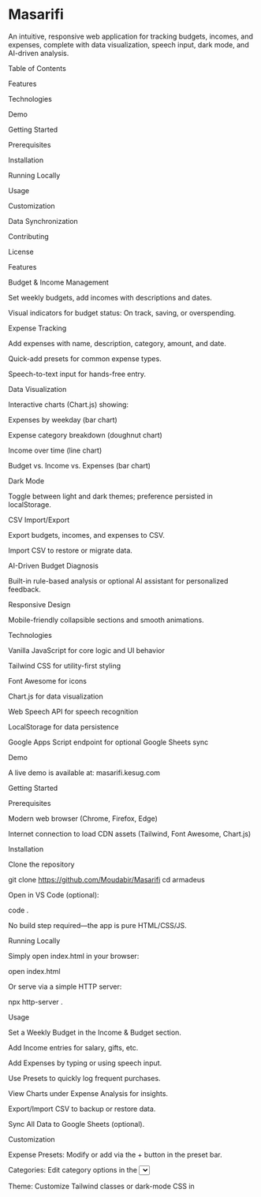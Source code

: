 # Masarifi

An intuitive, responsive web application for tracking budgets, incomes, and expenses, complete with data visualization, speech input, dark mode, and AI-driven analysis.

Table of Contents

Features

Technologies

Demo

Getting Started

Prerequisites

Installation

Running Locally

Usage

Customization

Data Synchronization

Contributing

License

Features

Budget & Income Management

Set weekly budgets, add incomes with descriptions and dates.

Visual indicators for budget status: On track, saving, or overspending.

Expense Tracking

Add expenses with name, description, category, amount, and date.

Quick-add presets for common expense types.

Speech-to-text input for hands-free entry.

Data Visualization

Interactive charts (Chart.js) showing:

Expenses by weekday (bar chart)

Expense category breakdown (doughnut chart)

Income over time (line chart)

Budget vs. Income vs. Expenses (bar chart)

Dark Mode

Toggle between light and dark themes; preference persisted in localStorage.

CSV Import/Export

Export budgets, incomes, and expenses to CSV.

Import CSV to restore or migrate data.

AI-Driven Budget Diagnosis

Built-in rule-based analysis or optional AI assistant for personalized feedback.

Responsive Design

Mobile-friendly collapsible sections and smooth animations.

Technologies

Vanilla JavaScript for core logic and UI behavior

Tailwind CSS for utility-first styling

Font Awesome for icons

Chart.js for data visualization

Web Speech API for speech recognition

LocalStorage for data persistence

Google Apps Script endpoint for optional Google Sheets sync

Demo

A live demo is available at: masarifi.kesug.com

Getting Started

Prerequisites

Modern web browser (Chrome, Firefox, Edge)

Internet connection to load CDN assets (Tailwind, Font Awesome, Chart.js)

Installation

Clone the repository

git clone https://github.com/Moudabir/Masarifi
cd armadeus

Open in VS Code (optional):

code .

No build step required—the app is pure HTML/CSS/JS.

Running Locally

Simply open index.html in your browser:

open index.html

Or serve via a simple HTTP server:

npx http-server .

Usage

Set a Weekly Budget in the Income & Budget section.

Add Income entries for salary, gifts, etc.

Add Expenses by typing or using speech input.

Use Presets to quickly log frequent purchases.

View Charts under Expense Analysis for insights.

Export/Import CSV to backup or restore data.

Sync All Data to Google Sheets (optional).

Customization

Expense Presets: Modify or add via the + button in the preset bar.

Categories: Edit category options in the <select> elements.

Theme: Customize Tailwind classes or dark-mode CSS in <style>.

Data Synchronization

The app can optionally sync to a Google Sheets spreadsheet via an Apps Script endpoint. Configure the script URL in the sendDataToGoogleSheets function in index.html.

Contributing

Fork the repository

Create a feature branch (git checkout -b feature/my-feature)

Commit your changes (git commit -m "feat: add ...")

Push to your branch (git push origin feature/my-feature)

Open a Pull Request

Please ensure code is well-documented and follows existing style.
